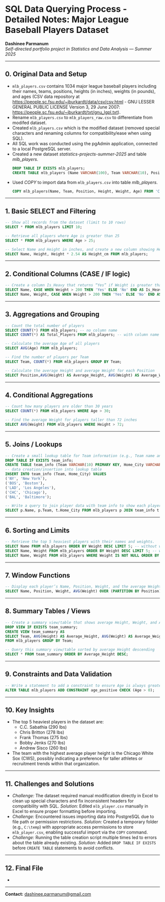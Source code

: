 # SQL Data Querying Process - Detailed Notes: Major League Baseball Players Dataset

**Dashinee Parmanum**  
*Self-directed portfolio project in Statistics and Data Analysis — Summer 2025*

---
## 0. Original Data and Setup
- `mlb_players.csv` contains 1034 major league baseball players including their names, teams, positions, heights (in inches), weights (in pounds), and ages (CSV data repository at https://people.sc.fsu.edu/~jburkardt/data/csv/csv.html - GNU LESSER GENERAL PUBLIC LICENSE Version 3, 29 June 2007: https://people.sc.fsu.edu/~jburkardt/txt/gnu_lgpl.txt).
- Rename `mlb_players.csv` to `mlb_players_raw.csv` to differentiate from modifed dataset.
- Created `mlb_players.csv` which is the modified dataset (removed special characters and renaming columns for compatibility/ease when using SQL).
- All SQL work was conducted using the pgAdmin application, connected to a local PostgreSQL server.
- Created a new dataset *statistics-projects-summer-2025* and table *mlb_players*.
  ```sql
  DROP TABLE IF EXISTS mlb_players;
  CREATE TABLE mlb_players (Name VARCHAR(100), Team VARCHAR(10), Position VARCHAR(20), Height INT, Weight INT, Age FLOAT);
  ```
- Used *COPY* to import data from `mlb_players.csv` into table *mlb_players*.
  ```sql
  COPY mlb_players(Name, Team, Position, Height, Weight, Age) FROM 'C:\temp\mlb_players.csv' DELIMITER ',' CSV HEADER;
  ```
  
---
## 1. Basic SELECT and Filtering
```sql
-- Show all records from the dataset (limit to 10 rows)
SELECT * FROM mlb_players LIMIT 10;

-- Retrieve all players where Age is greater than 25
SELECT * FROM mlb_players WHERE Age > 25;

-- Select Name and Height in inches, and create a new column showing Height in centimeters (1 inch = 2.54 cm)
SELECT Name, Height, Height * 2.54 AS Height_cm FROM mlb_players;
```

---
## 2. Conditional Columns (CASE / IF logic)
```sql
-- Create a column Is_Heavy that returns “Yes” if Weight is greater than 200 pounds, otherwise “No"
SELECT Name, CASE WHEN Weight > 200 THEN 'Yes' ELSE 'No' END AS Is_Heavy FROM mlb_players; -- doesn't show weight
SELECT Name, Weight, CASE WHEN Weight > 200 THEN 'Yes' ELSE 'No' END AS Is_Heavy FROM mlb_players; -- shows weight
```

---
## 3. Aggregations and Grouping
```sql
-- Count the total number of players
SELECT COUNT(*) FROM mlb_players; -- no column name
SELECT COUNT(*) AS Total_Players FROM mlb_players; -- with column name

-- Calculate the average Age of all players
SELECT AVG(Age) FROM mlb_players;

-- Find the number of players per Team
SELECT Team, COUNT(*) FROM mlb_players GROUP BY Team;

-- Calculate the average Height and average Weight for each Position
SELECT Position,AVG(Height) AS Average_Height, AVG(Weight) AS Average_Weight FROM mlb_players GROUP BY Position;
```

---
## 4. Conditional Aggregations
```sql
-- Count how many players are older than 30 years
SELECT COUNT(*) FROM mlb_players WHERE Age > 30;

-- Find the average Weight for players taller than 72 inches
SELECT AVG(Weight) FROM mlb_players WHERE Height > 72;
```

---
## 5. Joins / Lookups
```sql
-- Create a small lookup table for Team information (e.g., Team name and Home City)
DROP TABLE IF EXISTS team_info;
CREATE TABLE team_info (Team VARCHAR(10) PRIMARY KEY, Home_City VARCHAR(50));
-- data creation/insertion into lookup table
INSERT INTO team_info (Team, Home_City) VALUES
('NY', 'New York'),
('BOS', 'Boston'),
('LAD', 'Los Angeles'),
('CHC', 'Chicago'),
('BAL', 'Baltimore');

-- Write a query to join player data with team info to show each player’s Name, Team, and Home City
SELECT p.Name, p.Team, t.Home_City FROM mlb_players p JOIN team_info t ON p.Team = t.Team;
```
---
## 6. Sorting and Limits
```sql
-- Retrieve the top 5 heaviest players with their names and weights.
SELECT Name FROM mlb_players ORDER BY Weight DESC LIMIT 5; -- without weight displayed
SELECT Name, Weight FROM mlb_players ORDER BY Weight DESC LIMIT 5; -- with weight displayed
SELECT Name, Weight FROM mlb_players WHERE Weight IS NOT NULL ORDER BY Weight DESC LIMIT 5; -- no blank cell
```

---
## 7. Window Functions
```sql
-- Display each player’s Name, Position, Weight, and the average Weight for their Position in the same result
SELECT Name, Position, Weight, AVG(Weight) OVER (PARTITION BY Position) AS Average_Weight_Position FROM mlb_players;
```
---
## 8. Summary Tables / Views
```sql
-- Create a summary view/table that shows average Height, Weight, and Age grouped by Team
DROP VIEW IF EXISTS team_summary;
CREATE VIEW team_summary AS
SELECT Team, AVG(Height) AS Average_Height, AVG(Weight) AS Average_Weight, AVG(Age) AS Average_Age
FROM mlb_players GROUP BY Team;

-- Query this summary view/table sorted by average Height descending
SELECT * FROM team_summary ORDER BY Average_Height DESC; 
```
---
## 9. Constraints and Data Validation
```sql
-- Write a statement to add a constraint to ensure Age is always greater than zero
ALTER TABLE mlb_players ADD CONSTRAINT age_positive CHECK (Age > 0);
```
---
## 10. Key Insights
- The top 5 heaviest players in the dataset are:
  - C.C. Sabathia (290 lbs)
  - Chris Britton (278 lbs)
  - Frank Thomas (275 lbs)
  - Bobby Jenks (270 lbs)
  - Andrew Sisco (260 lbs)
- The team with the highest average player height is the Chicago White Sox (CWS), possibly indicating a preference for taller athletes or recruitment trends within that organization.

---
## 11. Challenges and Solutions
- *Challenge:* The dataset required manual modification directly in Excel to clean up special characters and fix inconsistent headers for compatibility with SQL.
  *Solution:* Edited `mlb_player.csv` manually in Excel to ensure proper formatting before importing.
- *Challenge:* Encountered issues importing data into PostgreSQL due to file path or permission restrictions.
  *Solution:* Created a temporary folder (e.g., `C:\temp`) with appropriate access permissions to store `mlb_player.csv`, enabling successful import via the `COPY` command.
- *Challenge:* Running the table creation script multiple times led to errors about the table already existing.
  *Solution:* Added `DROP TABLE IF EXISTS` before `CREATE TABLE` statements to avoid conflicts.
  
---
## 12. Final File
-
---
**Contact:** dashinee.parmanum@gmail.com
